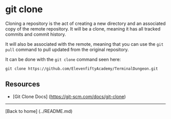 # git clone

Cloning a repository is the act of creating a new directory and an associated copy of the remote repository. It will be a clone, meaning it has all tracked commits and commit history.

It will also be associated with the remote, meaning that you can use the `git pull` command to pull updated from the original repository.

It can be done with the `git clone` command seen here:

```
git clone https://github.com/ElevenfiftyAcademy/TerminalDungeon.git
```

## Resources

- [Git Clone Docs] (https://git-scm.com/docs/git-clone)

---

[Back to home] (../README.md)

